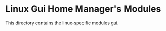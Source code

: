# Linux Gui Home Manager's Modules

This directory contains the linux-specific modules [gui](https://www.google.com/search?q=gui+programming+abbreviation).

